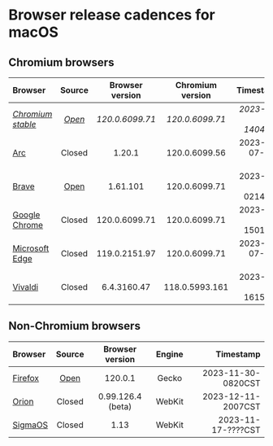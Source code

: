 # Browser release cadences for macOS

## Chromium browsers

| Browser | Source | Browser version | Chromium version | Timestamp |
|:--|:-:|:-:|:-:|--:|
| *[Chromium stable](https://chromiumdash.appspot.com/releases?platform=Mac)* | *[Open](https://github.com/chromium/chromium)* | *120.0.6099.71* | *120.0.6099.71* | *2023-12-05-1404CST* |
| [Arc](https://resources.arc.net/en/articles/8233343-release-notes) | Closed | 1.20.1 | 120.0.6099.56 | 2023-12-07-????CST |
| [Brave](https://github.com/brave/brave-browser/releases) | [Open](https://github.com/brave/brave-browser) | 1.61.101 | 120.0.6099.71 | 2023-12-07-0214CST |
| [Google Chrome](https://chromereleases.googleblog.com/search/label/Stable%20updates) | Closed | 120.0.6099.71 | 120.0.6099.71 | 2023-12-06-1501CST |
| [Microsoft Edge](https://learn.microsoft.com/en-us/deployedge/microsoft-edge-relnote-stable-channel) | Closed | 119.0.2151.97 | 120.0.6099.71 | 2023-12-07-????CST |
| [Vivaldi](https://vivaldi.com/blog/desktop/updates/) | Closed | 6.4.3160.47 | 118.0.5993.161 | 2023-11-28-1615CST |

## Non-Chromium browsers

| Browser | Source | Browser version | Engine | Timestamp |
|:--|:-:|:-:|:-:|--:|
| [Firefox](https://groups.google.com/a/mozilla.org/g/announce) | [Open](https://hg.mozilla.org/mozilla-central/) | 120.0.1 | Gecko | 2023-11-30-0820CST |
| [Orion](https://kagi.com/orion/updates/orion-release-notes.html) | Closed | 0.99.126.4 (beta) | WebKit | 2023-12-11-2007CST |
| [SigmaOS](https://sigmaos.com/update) | Closed | 1.13 | WebKit | 2023-11-17-????CST |
